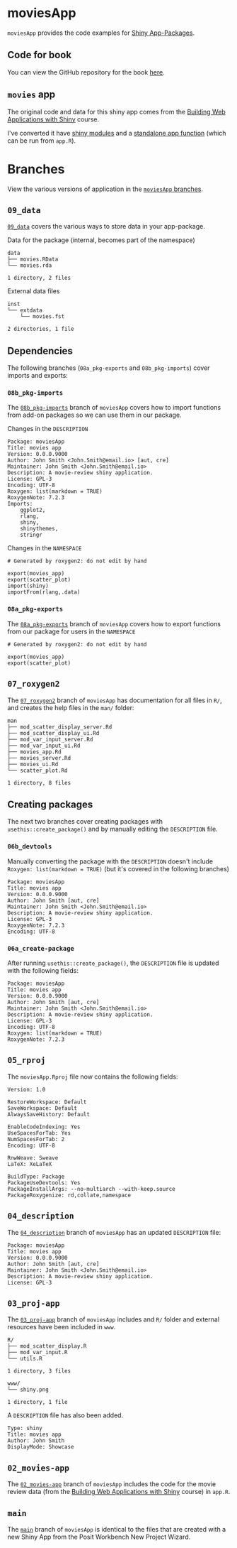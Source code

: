 # moviesApp

`moviesApp` provides the code examples for [Shiny App-Packages](https://mjfrigaard.github.io/shinyap/).

## Code for book

You can view the GitHub repository for the book [here](https://github.com/mjfrigaard/shinyap).

## `movies` app

The original code and data for this shiny app comes from the [Building Web Applications with Shiny](https://rstudio-education.github.io/shiny-course/) course.

I've converted it have [shiny modules](https://shiny.posit.co/r/articles/improve/modules/) and a [standalone app function](https://mastering-shiny.org/scaling-packaging.html#converting-an-existing-app) (which can be run from `app.R`).

# Branches

View the various versions of application in the [`moviesApp` branches](https://github.com/mjfrigaard/moviesApp/branches/all).

## `09_data`

[`09_data`](https://github.com/mjfrigaard/moviesApp/tree/09_data) covers the various ways to store data in your app-package.

Data for the package (internal, becomes part of the namespace)

```
data
├── movies.RData
└── movies.rda

1 directory, 2 files
```

External data files

```
inst
└── extdata
    └── movies.fst

2 directories, 1 file
```


## Dependencies

The following branches (`08a_pkg-exports` and `08b_pkg-imports`) cover imports and exports:


### `08b_pkg-imports`

The [`08b_pkg-imports`](https://github.com/mjfrigaard/moviesApp/tree/08b_pkg-imports) branch of `moviesApp` covers how to import functions from add-on packages so we can use them in our package.

Changes in the `DESCRIPTION` 

```
Package: moviesApp
Title: movies app
Version: 0.0.0.9000
Author: John Smith <John.Smith@email.io> [aut, cre]
Maintainer: John Smith <John.Smith@email.io>
Description: A movie-review shiny application.
License: GPL-3
Encoding: UTF-8
Roxygen: list(markdown = TRUE)
RoxygenNote: 7.2.3
Imports: 
    ggplot2,
    rlang,
    shiny,
    shinythemes,
    stringr
```

Changes in the `NAMESPACE`

```
# Generated by roxygen2: do not edit by hand

export(movies_app)
export(scatter_plot)
import(shiny)
importFrom(rlang,.data)
```



### `08a_pkg-exports`

The [`08a_pkg-exports`](https://github.com/mjfrigaard/moviesApp/tree/08a_pkg-exports) branch of `moviesApp` covers how to export functions from our package for users in the `NAMESPACE`

```
# Generated by roxygen2: do not edit by hand

export(movies_app)
export(scatter_plot)
```


## `07_roxygen2`

The [`07_roxygen2`](https://github.com/mjfrigaard/moviesApp/tree/07_roxygen2) branch of `moviesApp` has documentation for all files in `R/`, and creates the help files in the `man/` folder:

```
man
├── mod_scatter_display_server.Rd
├── mod_scatter_display_ui.Rd
├── mod_var_input_server.Rd
├── mod_var_input_ui.Rd
├── movies_app.Rd
├── movies_server.Rd
├── movies_ui.Rd
└── scatter_plot.Rd

1 directory, 8 files
```

## Creating packages

The next two branches cover creating packages with `usethis::create_package()` and by manually editing the `DESCRIPTION` file.

### `06b_devtools`

Manually converting the package with the `DESCRIPTION` doesn't include `Roxygen: list(markdown = TRUE)` (but it's covered in the following branches)

```
Package: moviesApp
Title: movies app
Version: 0.0.0.9000
Author: John Smith [aut, cre]
Maintainer: John Smith <John.Smith@email.io>
Description: A movie-review shiny application.
License: GPL-3
RoxygenNote: 7.2.3
Encoding: UTF-8
```

### `06a_create-package`

After running `usethis::create_package()`, the `DESCRIPTION` file is updated with the following fields:

```
Package: moviesApp
Title: movies app
Version: 0.0.0.9000
Author: John Smith [aut, cre]
Maintainer: John Smith <John.Smith@email.io>
Description: A movie-review shiny application.
License: GPL-3
Encoding: UTF-8
Roxygen: list(markdown = TRUE)
RoxygenNote: 7.2.3
```


## `05_rproj`

The `moviesApp.Rproj` file now contains the following fields: 

```
Version: 1.0

RestoreWorkspace: Default
SaveWorkspace: Default
AlwaysSaveHistory: Default

EnableCodeIndexing: Yes
UseSpacesForTab: Yes
NumSpacesForTab: 2
Encoding: UTF-8

RnwWeave: Sweave
LaTeX: XeLaTeX

BuildType: Package
PackageUseDevtools: Yes
PackageInstallArgs: --no-multiarch --with-keep.source
PackageRoxygenize: rd,collate,namespace
```

## `04_description`

The [`04_description`](https://github.com/mjfrigaard/moviesApp/tree/04_description) branch of `moviesApp` has an updated `DESCRIPTION` file:

```
Package: moviesApp
Title: movies app
Version: 0.0.0.9000
Author: John Smith [aut, cre]
Maintainer: John Smith <John.Smith@email.io>
Description: A movie-review shiny application.
License: GPL-3
```

## `03_proj-app`

The [`03_proj-app`](https://github.com/mjfrigaard/moviesApp/tree/03_proj-app) branch of `moviesApp` includes and `R/` folder and external resources have been included in `www`. 

```
R/
├── mod_scatter_display.R
├── mod_var_input.R
└── utils.R

1 directory, 3 files
```

```
www/
└── shiny.png

1 directory, 1 file
```


A `DESCRIPTION` file has also been added.

```
Type: shiny
Title: movies app
Author: John Smith
DisplayMode: Showcase
```

## `02_movies-app`

The [`02_movies-app`](https://github.com/mjfrigaard/moviesApp/tree/02_movies-app) branch of `moviesApp` includes the code for the movie review data (from the [Building Web Applications with Shiny](https://rstudio-education.github.io/shiny-course/) course) in `app.R`.

## `main`

The [`main`](https://github.com/mjfrigaard/moviesApp/tree/main) branch of `moviesApp` is identical to the files that are created with a new Shiny App from the Posit Workbench New Project Wizard.
